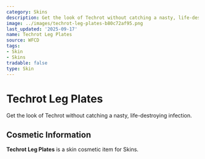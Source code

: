 ```yaml
---
category: Skins
description: Get the look of Techrot without catching a nasty, life-destroying infection.
image: ../images/techrot-leg-plates-b80c72af95.png
last_updated: '2025-09-17'
name: Techrot Leg Plates
source: WFCD
tags:
- Skin
- Skins
tradable: false
type: Skin
---
```


# Techrot Leg Plates

Get the look of Techrot without catching a nasty, life-destroying infection.

## Cosmetic Information

**Techrot Leg Plates** is a skin cosmetic item for Skins.


